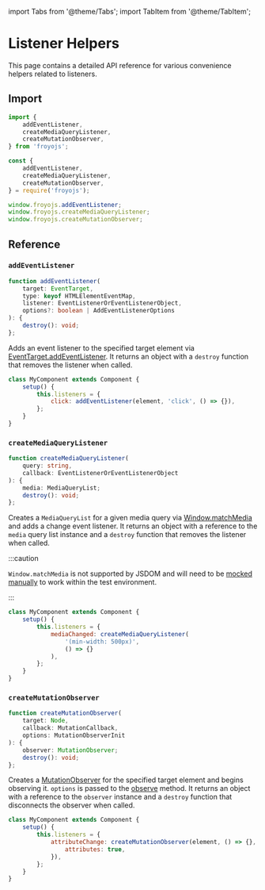 import Tabs from '@theme/Tabs';
import TabItem from '@theme/TabItem';

# Listener Helpers

This page contains a detailed API reference for various convenience helpers related to listeners.

## Import

<Tabs>
<TabItem value="es6" label="ES6" default>

```js
import {
    addEventListener,
    createMediaQueryListener,
    createMutationObserver,
} from 'froyojs';
```

</TabItem>
<TabItem value="commonjs" label="CommonJS">

```js
const {
    addEventListener,
    createMediaQueryListener,
    createMutationObserver,
} = require('froyojs');
```

</TabItem>
<TabItem value="browser" label="Browser (CDN)">

```js
window.froyojs.addEventListener;
window.froyojs.createMediaQueryListener;
window.froyojs.createMutationObserver;
```

</TabItem>
</Tabs>

## Reference

### `addEventListener`

```ts
function addEventListener(
    target: EventTarget,
    type: keyof HTMLElementEventMap,
    listener: EventListenerOrEventListenerObject,
    options?: boolean | AddEventListenerOptions
): {
    destroy(): void;
};
```

Adds an event listener to the specified target element via [EventTarget.addEventListener](https://developer.mozilla.org/en-US/docs/Web/API/EventTarget/addEventListener). It returns an object with a `destroy` function that removes the listener when called.

```js
class MyComponent extends Component {
    setup() {
        this.listeners = {
            click: addEventListener(element, 'click', () => {}),
        };
    }
}
```

### `createMediaQueryListener`

```ts
function createMediaQueryListener(
    query: string,
    callback: EventListenerOrEventListenerObject
): {
    media: MediaQueryList;
    destroy(): void;
};
```

Creates a `MediaQueryList` for a given media query via [Window.matchMedia](https://developer.mozilla.org/en-US/docs/Web/API/Window/matchMedia) and adds a change event listener. It returns an object with a reference to the `media` query list instance and a `destroy` function that removes the listener when called.

:::caution

`Window.matchMedia` is not supported by JSDOM and will need to be [mocked manually](https://jestjs.io/docs/26.x/manual-mocks#mocking-methods-which-are-not-implemented-in-jsdom) to work within the test environment.

:::

```js
class MyComponent extends Component {
    setup() {
        this.listeners = {
            mediaChanged: createMediaQueryListener(
                '(min-width: 500px)',
                () => {}
            ),
        };
    }
}
```

### `createMutationObserver`

```ts
function createMutationObserver(
    target: Node,
    callback: MutationCallback,
    options: MutationObserverInit
): {
    observer: MutationObserver;
    destroy(): void;
};
```

Creates a [MutationObserver](https://developer.mozilla.org/en-US/docs/Web/API/MutationObserver) for the specified target element and begins observing it. `options` is passed to the [observe](https://developer.mozilla.org/en-US/docs/Web/API/MutationObserver/observe) method. It returns an object with a reference to the `observer` instance and a `destroy` function that disconnects the observer when called.

```js
class MyComponent extends Component {
    setup() {
        this.listeners = {
            attributeChange: createMutationObserver(element, () => {}, {
                attributes: true,
            }),
        };
    }
}
```
